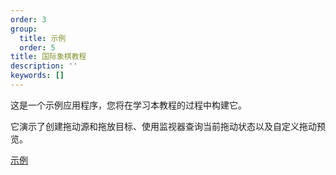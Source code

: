 ```yaml
---
order: 3
group:
  title: 示例
  order: 5
title: 国际象棋教程
description: ''
keywords: []
---
```


这是一个示例应用程序，您将在学习本教程的过程中构建它。

它演示了创建拖动源和拖放目标、使用监视器查询当前拖动状态以及自定义拖动预览。

[示例](https://z17lv46nx.csb.app/)